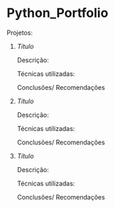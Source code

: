 # Python_Portfolio

Projetos:

1) *Título*

   Descrição:

    Técnicas utilizadas:

    Conclusões/ Recomendações


  2) *Título*

      Descrição:

      Técnicas utilizadas:

      Conclusões/ Recomendações


   3) *Título*

      Descrição:

      Técnicas utilizadas:

      Conclusões/ Recomendações
